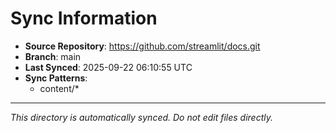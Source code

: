 # Sync Information

- **Source Repository**: https://github.com/streamlit/docs.git
- **Branch**: main
- **Last Synced**: 2025-09-22 06:10:55 UTC
- **Sync Patterns**:
  - content/*

---
*This directory is automatically synced. Do not edit files directly.*
